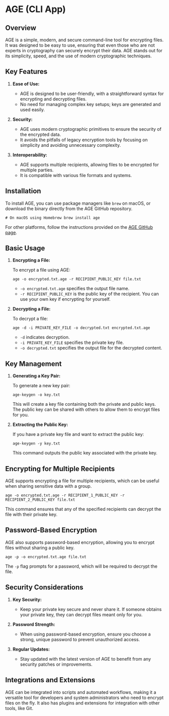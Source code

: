 # AGE (CLI App)

## Overview

AGE is a simple, modern, and secure command-line tool for encrypting files. It was designed to be easy to use, ensuring that even those who are not experts in cryptography can securely encrypt their data. AGE stands out for its simplicity, speed, and the use of modern cryptographic techniques.

## Key Features

1. **Ease of Use:**
    
    - AGE is designed to be user-friendly, with a straightforward syntax for encrypting and decrypting files.
    - No need for managing complex key setups; keys are generated and used easily.
2. **Security:**
    
    - AGE uses modern cryptographic primitives to ensure the security of the encrypted data.
    - It avoids the pitfalls of legacy encryption tools by focusing on simplicity and avoiding unnecessary complexity.
3. **Interoperability:**
    
    - AGE supports multiple recipients, allowing files to be encrypted for multiple parties.
    - It is compatible with various file formats and systems.

## Installation

To install AGE, you can use package managers like `brew` on macOS, or download the binary directly from the AGE GitHub repository.

`# On macOS using Homebrew brew install age`

For other platforms, follow the instructions provided on the [AGE GitHub page](https://github.com/FiloSottile/age).

## Basic Usage

1. **Encrypting a File:**
    
    To encrypt a file using AGE:
    
    `age -o encrypted.txt.age -r RECIPIENT_PUBLIC_KEY file.txt`
    
    - `-o encrypted.txt.age` specifies the output file name.
    - `-r RECIPIENT_PUBLIC_KEY` is the public key of the recipient. You can use your own key if encrypting for yourself.
2. **Decrypting a File:**
    
    To decrypt a file:
    
    `age -d -i PRIVATE_KEY_FILE -o decrypted.txt encrypted.txt.age`
    
    - `-d` indicates decryption.
    - `-i PRIVATE_KEY_FILE` specifies the private key file.
    - `-o decrypted.txt` specifies the output file for the decrypted content.

## Key Management

1. **Generating a Key Pair:**
    
    To generate a new key pair:
    
    `age-keygen -o key.txt`
    
    This will create a key file containing both the private and public keys. The public key can be shared with others to allow them to encrypt files for you.
    
2. **Extracting the Public Key:**
    
    If you have a private key file and want to extract the public key:
    
    `age-keygen -y key.txt`
    
    This command outputs the public key associated with the private key.
    

## Encrypting for Multiple Recipients

AGE supports encrypting a file for multiple recipients, which can be useful when sharing sensitive data with a group.

`age -o encrypted.txt.age -r RECIPIENT_1_PUBLIC_KEY -r RECIPIENT_2_PUBLIC_KEY file.txt`

This command ensures that any of the specified recipients can decrypt the file with their private key.

## Password-Based Encryption

AGE also supports password-based encryption, allowing you to encrypt files without sharing a public key.

`age -p -o encrypted.txt.age file.txt`

The `-p` flag prompts for a password, which will be required to decrypt the file.

## Security Considerations

1. **Key Security:**
    
    - Keep your private key secure and never share it. If someone obtains your private key, they can decrypt files meant only for you.
2. **Password Strength:**
    
    - When using password-based encryption, ensure you choose a strong, unique password to prevent unauthorized access.
3. **Regular Updates:**
    
    - Stay updated with the latest version of AGE to benefit from any security patches or improvements.

## Integrations and Extensions

AGE can be integrated into scripts and automated workflows, making it a versatile tool for developers and system administrators who need to encrypt files on the fly. It also has plugins and extensions for integration with other tools, like Git.